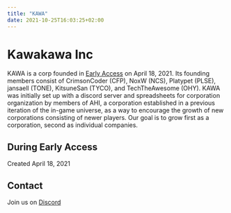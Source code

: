 ```yaml
---
title: "KAWA"
date: 2021-10-25T16:03:25+02:00
---
```


# Kawakawa Inc

KAWA is a corp founded in [Early Access](../early-access.md) on April 18, 2021.  Its founding members consist of CrimsonCoder (CFP), NoxW (NCS), Platypet (PLSE), jansaell (TONE), KitsuneSan (TYCO), and TechTheAwesome (OHY).   KAWA was initially set up with a discord server and spreadsheets for corporation organization by members of AHI, a corporation established in a previous iteration of the in-game universe, as a way to encourage the growth of new corporations consisting of newer players. Our goal is to grow first as a corporation, second as individual companies.

## During Early Access
Created April 18, 2021


## Contact

Join us on [Discord](https://discord.gg/Qjh35rjX7j)
